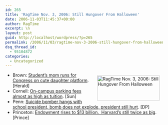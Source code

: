 ```yaml
---
id: 265
title: 'RagTime Nov. 3, 2006: Still Hungover From Halloween'
date: 2006-11-03T11:45:37+00:00
author: RagTime
excerpt: \n
layout: post
guid: http://localhost/wordpress/?p=265
permalink: /2006/11/03/ragtime-nov-3-2006-still-hungover-from-halloween/
dsq_thread_id:
  - 95104872
categories:
  - Uncategorized
---
```

  * [<img height="80" hspace="10" src="http://www.ivygateblog.com/wp-content/uploads/2006/09/ragtime.jpg" width="200" align="right" vspace="10" border="0" alt="RagTime Nov. 3, 2006: Still Hungover From Halloween" />](http://www.ivygateblog.com/tags/ragtime/)Brown: <a href="http://www.browndailyherald.com/media/storage/paper472/news/2006/11/03/Features/Brown.Parent.Battles.Incumbent.In.Ohio.House.Race-2437871.shtml?norewrite200611031113&sourcedomain=www.browndailyherald.com" target="_blank">Student&#8217;s mom runs for Congress on cute daughter platform</a>. [Herald]
  * Cornell: <a href="http://www.cornelldailysun.com/node/19547" target="_blank">On-campus parking fees almost as high as tuition</a>. [Sun]
  * Penn: <a href="http://media.www.dailypennsylvanian.com/media/storage/paper882/news/2006/11/03/News/Controversy.Erupts.Over.Student.In.Terror.Garb-2437964.shtml?sourcedomain=www.dailypennsylvanian.com&MIIHost=media.collegepublisher.com" target="_blank">Suicide bomber hangs with school president, bomb does not explode, president still hurt</a>. [DP]
  * Princeton: <a href="http://www.dailyprincetonian.com/archives/2006/10/27/news/16400.shtml" target="_blank">Endowment rises to $13 billion.&nbsp; Harvard&#8217;s still twice as big</a>. [Prince]